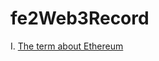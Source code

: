 # fe2Web3Record

I. [The term about Ethereum](https://github.com/ming995/fe2Web3Record/blob/main/docs/en-US/Glossary.md)